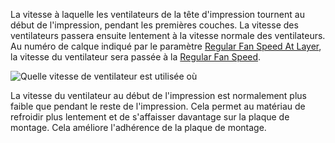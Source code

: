 La vitesse à laquelle les ventilateurs de la tête d'impression tournent au début de l'impression, pendant les premières couches. La vitesse des ventilateurs passera ensuite lentement à la vitesse normale des ventilateurs. Au numéro de calque indiqué par le paramètre [Regular Fan Speed At Layer](cool_fan_full_layer.md), la vitesse du ventilateur sera passée à la [Regular Fan Speed](cool_fan_speed_min.md).

![Quelle vitesse de ventilateur est utilisée où](../../../articles/images/cool_fan_speed.svg)

La vitesse du ventilateur au début de l'impression est normalement plus faible que pendant le reste de l'impression. Cela permet au matériau de refroidir plus lentement et de s'affaisser davantage sur la plaque de montage. Cela améliore l'adhérence de la plaque de montage.
